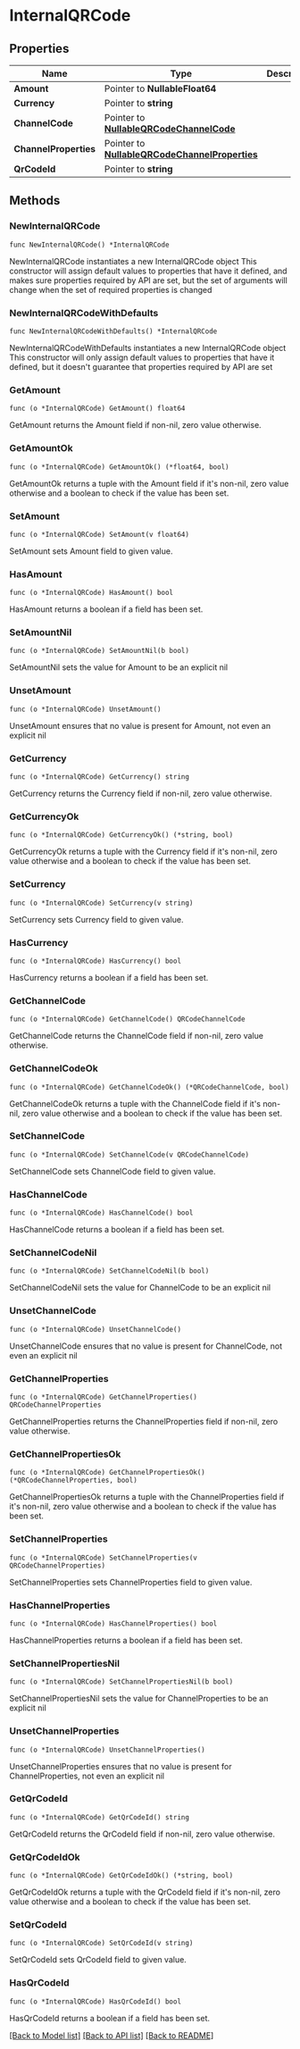 # InternalQRCode

## Properties

Name | Type | Description | Notes
------------ | ------------- | ------------- | -------------
**Amount** | Pointer to **NullableFloat64** |  | [optional] 
**Currency** | Pointer to **string** |  | [optional] 
**ChannelCode** | Pointer to [**NullableQRCodeChannelCode**](QRCodeChannelCode.md) |  | [optional] 
**ChannelProperties** | Pointer to [**NullableQRCodeChannelProperties**](QRCodeChannelProperties.md) |  | [optional] 
**QrCodeId** | Pointer to **string** |  | [optional] 

## Methods

### NewInternalQRCode

`func NewInternalQRCode() *InternalQRCode`

NewInternalQRCode instantiates a new InternalQRCode object
This constructor will assign default values to properties that have it defined,
and makes sure properties required by API are set, but the set of arguments
will change when the set of required properties is changed

### NewInternalQRCodeWithDefaults

`func NewInternalQRCodeWithDefaults() *InternalQRCode`

NewInternalQRCodeWithDefaults instantiates a new InternalQRCode object
This constructor will only assign default values to properties that have it defined,
but it doesn't guarantee that properties required by API are set

### GetAmount

`func (o *InternalQRCode) GetAmount() float64`

GetAmount returns the Amount field if non-nil, zero value otherwise.

### GetAmountOk

`func (o *InternalQRCode) GetAmountOk() (*float64, bool)`

GetAmountOk returns a tuple with the Amount field if it's non-nil, zero value otherwise
and a boolean to check if the value has been set.

### SetAmount

`func (o *InternalQRCode) SetAmount(v float64)`

SetAmount sets Amount field to given value.

### HasAmount

`func (o *InternalQRCode) HasAmount() bool`

HasAmount returns a boolean if a field has been set.

### SetAmountNil

`func (o *InternalQRCode) SetAmountNil(b bool)`

 SetAmountNil sets the value for Amount to be an explicit nil

### UnsetAmount
`func (o *InternalQRCode) UnsetAmount()`

UnsetAmount ensures that no value is present for Amount, not even an explicit nil
### GetCurrency

`func (o *InternalQRCode) GetCurrency() string`

GetCurrency returns the Currency field if non-nil, zero value otherwise.

### GetCurrencyOk

`func (o *InternalQRCode) GetCurrencyOk() (*string, bool)`

GetCurrencyOk returns a tuple with the Currency field if it's non-nil, zero value otherwise
and a boolean to check if the value has been set.

### SetCurrency

`func (o *InternalQRCode) SetCurrency(v string)`

SetCurrency sets Currency field to given value.

### HasCurrency

`func (o *InternalQRCode) HasCurrency() bool`

HasCurrency returns a boolean if a field has been set.

### GetChannelCode

`func (o *InternalQRCode) GetChannelCode() QRCodeChannelCode`

GetChannelCode returns the ChannelCode field if non-nil, zero value otherwise.

### GetChannelCodeOk

`func (o *InternalQRCode) GetChannelCodeOk() (*QRCodeChannelCode, bool)`

GetChannelCodeOk returns a tuple with the ChannelCode field if it's non-nil, zero value otherwise
and a boolean to check if the value has been set.

### SetChannelCode

`func (o *InternalQRCode) SetChannelCode(v QRCodeChannelCode)`

SetChannelCode sets ChannelCode field to given value.

### HasChannelCode

`func (o *InternalQRCode) HasChannelCode() bool`

HasChannelCode returns a boolean if a field has been set.

### SetChannelCodeNil

`func (o *InternalQRCode) SetChannelCodeNil(b bool)`

 SetChannelCodeNil sets the value for ChannelCode to be an explicit nil

### UnsetChannelCode
`func (o *InternalQRCode) UnsetChannelCode()`

UnsetChannelCode ensures that no value is present for ChannelCode, not even an explicit nil
### GetChannelProperties

`func (o *InternalQRCode) GetChannelProperties() QRCodeChannelProperties`

GetChannelProperties returns the ChannelProperties field if non-nil, zero value otherwise.

### GetChannelPropertiesOk

`func (o *InternalQRCode) GetChannelPropertiesOk() (*QRCodeChannelProperties, bool)`

GetChannelPropertiesOk returns a tuple with the ChannelProperties field if it's non-nil, zero value otherwise
and a boolean to check if the value has been set.

### SetChannelProperties

`func (o *InternalQRCode) SetChannelProperties(v QRCodeChannelProperties)`

SetChannelProperties sets ChannelProperties field to given value.

### HasChannelProperties

`func (o *InternalQRCode) HasChannelProperties() bool`

HasChannelProperties returns a boolean if a field has been set.

### SetChannelPropertiesNil

`func (o *InternalQRCode) SetChannelPropertiesNil(b bool)`

 SetChannelPropertiesNil sets the value for ChannelProperties to be an explicit nil

### UnsetChannelProperties
`func (o *InternalQRCode) UnsetChannelProperties()`

UnsetChannelProperties ensures that no value is present for ChannelProperties, not even an explicit nil
### GetQrCodeId

`func (o *InternalQRCode) GetQrCodeId() string`

GetQrCodeId returns the QrCodeId field if non-nil, zero value otherwise.

### GetQrCodeIdOk

`func (o *InternalQRCode) GetQrCodeIdOk() (*string, bool)`

GetQrCodeIdOk returns a tuple with the QrCodeId field if it's non-nil, zero value otherwise
and a boolean to check if the value has been set.

### SetQrCodeId

`func (o *InternalQRCode) SetQrCodeId(v string)`

SetQrCodeId sets QrCodeId field to given value.

### HasQrCodeId

`func (o *InternalQRCode) HasQrCodeId() bool`

HasQrCodeId returns a boolean if a field has been set.


[[Back to Model list]](../README.md#documentation-for-models) [[Back to API list]](../README.md#documentation-for-api-endpoints) [[Back to README]](../README.md)


